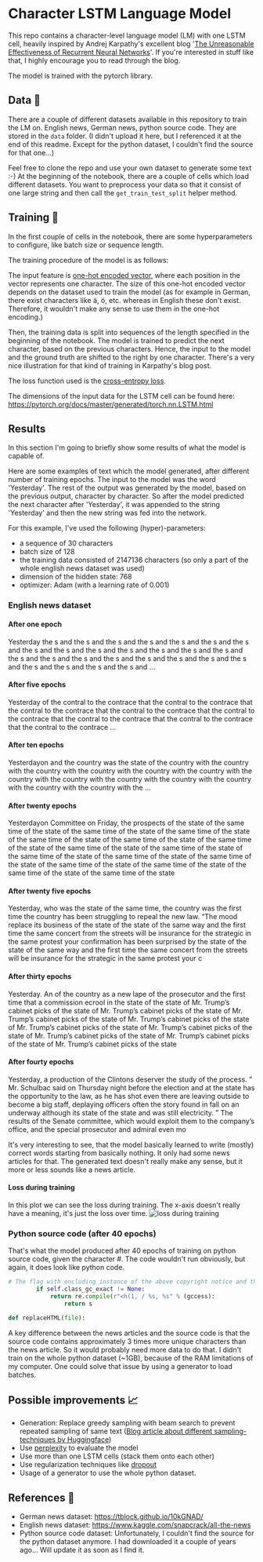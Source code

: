 # Character LSTM Language Model

This repo contains a character-level language model (LM) with one LSTM cell, heavily inspired by Andrej Karpathy's excellent blog '[The Unreasonable Effectiveness of Recurrent Neural Networks](http://karpathy.github.io/2015/05/21/rnn-effectiveness/)'. If you're interested in stuff like that, I highly encourage you to read through the blog.

The model is trained with the pytorch library.

## Data 💾

There are a couple of different datasets available in this repository to train the LM on. English news, German news, python source code.
They are stored in the `data` folder. (I didn't upload it here, but I referenced it at the end of this readme. Except for the python dataset, I couldn't find the source for that one...)

Feel free to clone the repo and use your own dataset to generate some text :-)
At the beginning of the notebook, there are a couple of cells which load different datasets. You want to preprocess your data so that it consist of one large string and then call the `get_train_test_split` helper method.

## Training 🏃

In the first couple of cells in the notebook, there are some hyperparameters to configure, like batch size or sequence length.

The training procedure of the model is as follows:

The input feature is [one-hot encoded vector](https://en.wikipedia.org/wiki/One-hot), where each position in the vector represents one character. The size of this one-hot encoded vector depends on the dataset used to train the model (as for example in German, there exist characters like ä, ö, etc. whereas in English these don't exist. Therefore, it wouldn't make any sense to use them in the one-hot encoding.)

Then, the training data is split into sequences of the length specified in the beginning of the notebook. The model is trained to predict the next character, based on the previous characters. Hence, the input to the model and the ground truth are shifted to the right by one character. There's a very nice illustration for that kind of training in Karpathy's blog post.

The loss function used is the [cross-entropy loss]((https://ml-cheatsheet.readthedocs.io/en/latest/loss_functions.html#cross-entropy)).

The dimensions of the input data for the LSTM cell can be found here: <https://pytorch.org/docs/master/generated/torch.nn.LSTM.html>

## Results

In this section I'm going to briefly show some results of what the model is capable of.

Here are some examples of text which the model generated, after different number of training epochs. The input to the model was the word 'Yesterday'. The rest of the output was generated by the model, based on the previous output, character by character. So after the model predicted the next character after 'Yesterday', it was appended to the string 'Yesterday' and then the new string was fed into the network.

For this example, I've used the following (hyper)-parameters:

- a sequence of 30 characters
- batch size of 128
- the training data consisted of 2147136 characters (so only a part of the whole english news dataset was used)
- dimension of the hidden state: 768
- optimizer: Adam (with a learning rate of 0.001)

### English news dataset

#### After one epoch

Yesterday the s and the s and the s and the s and the s and the s and the s and the s and the s and the s and the s and the s and the s and the s and the s and the s and the s and the s and the s and the s and the s and the s and the s and the s and the s and the s and ...

#### After five epochs

Yesterday of the contral to the contrace that the contral to the contrace that the contral to the contrace that the contral to the contrace that the contral to the contrace that the contral to the contrace that the contral to the contrace that the contral to the contrace ...

#### After ten epochs

Yesterdayon and the country was the state of the country with the country with the country with the country with the country with the country with the country with the country with the country with the country with the country with the country with the country with the ...

#### After twenty epochs

Yesterdayon Committee on Friday, the prospects of the state of the same time of the state of the same time of the state of the same time of the state of the same time of the state of the same time of the state of the same time of the state of the same time of the state of the same time of the state of the same time of the state of the same time of the state of the same time of the state of the same time of the state of the same time of the state of the same time of the state of the same time of the state

#### After twenty five epochs

Yesterday, who was the state of the same time, the country was the first time the country has been struggling to repeal the new law. “The mood replace its business of the state of the state of the same way and the first time the same concert from the streets will be insurance for the strategic in the same protest your confirmation has been surprised by the state of the state of the same way and the first time the same concert from the streets will be insurance for the strategic in the same protest your c

#### After thirty epochs

Yesterday. An  of the country as a new lape of the prosecutor and the first time that a commission ecrool in the state of the state of Mr. Trump’s cabinet picks of the state of Mr. Trump’s cabinet picks of the state of Mr. Trump’s cabinet picks of the state of Mr. Trump’s cabinet picks of the state of Mr. Trump’s cabinet picks of the state of Mr. Trump’s cabinet picks of the state of Mr. Trump’s cabinet picks of the state of Mr. Trump’s cabinet picks of the state of Mr. Trump’s cabinet picks of the state

#### After fourty epochs

Yesterday, a production of the Clintons deserver the study of the process. ” Mr. Schulbac said on Thursday night before the election and at the state has the opportunity to the law, as he has shot even there are leaving outside to become a big staff, deplaying officers often the story found in fall on an underway although its state of the state and was still electricity. ” The results of the Senate committee, which would exploit them to the company’s office, and the special prosecutor and admiral even mo

It's very interesting to see, that the model basically learned to write (mostly) correct words starting from basically nothing. It only had some news articles for that. The generated text doesn't really make any sense, but it more or less sounds like a news article.

#### Loss during training

In this plot we can see the loss during training. The x-axis doesn't really have a meaning, it's just the loss over time.
![loss during training](https://user-images.githubusercontent.com/18100041/85942386-31e35080-b929-11ea-99b2-4301dbf4a3cc.png "Loss of during training")

### Python source code (after 40 epochs)

That's what the model produced after 40 epochs of training on python source code, given the character #. The code wouldn't run obviously, but again, it does look like python code.


```python
# The flag with encluding instance of the above copyright notice and then interface code -->
        if self.class_gc_exact != None:
            return re.compile(r"<h(1, / %s, %s" % (gccess):
                return s

def replaceHTML(file):
```

A key difference between the news articles and the source code is that the source code contains approximately 3 times more unique characters than the news article. So it would probably need more data to do that. I didn't train on the whole python dataset (~1GB), because of the RAM limitations of my computer. One could solve that issue by using a generator to load batches.

## Possible improvements 📈

- Generation: Replace greedy sampling with beam search to prevent repeated sampling of same text ([Blog article about different sampling-techniques by Huggingface](https://huggingface.co/blog/how-to-generate))
- Use [perplexity](https://en.wikipedia.org/wiki/Perplexity#Perplexity_per_word) to evaluate the model
- Use more than one LSTM cells (stack them onto each other)
- Use regularization techniques like [dropout](http://jmlr.org/papers/volume15/srivastava14a.old/srivastava14a.pdf)
- Usage of a generator to use the whole python dataset.

## References 📜

- German news dataset: <https://tblock.github.io/10kGNAD/>
- English news dataset: <https://www.kaggle.com/snapcrack/all-the-news>
- Python source code dataset: Unfortunately, I couldn't find the source for the python dataset anymore. I had downloaded it a couple of years ago... Will update it as soon as I find it.
